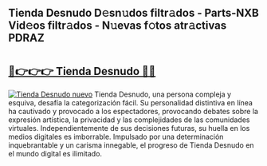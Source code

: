 ## Tienda Desnudo D𝚎sn𝚞dos filtr𝚊dos - Parts-NXB Vid𝚎os filtr𝚊dos - N𝚞evas f𝚘tos atr𝚊ctivas PDRAZ

# <h2><a href="http://mb9h84.tromn.icu/?c=Tienda+Desnudo">🔗👉👉👉 Tienda Desnudo 🔗🔗</a></h2>

[![Tienda Desnudo nuevo](https://i.imgur.com/pEAQMta.gif)](http://mb9h84.tromn.icu/?c=Tienda+Desnudo)
Tienda Desnudo, una persona compleja y esquiva, desafía la categorización fácil. Su personalidad distintiva en línea ha cautivado y provocado a los espectadores, provocando debates sobre la expresión artística, la privacidad y las complejidades de las comunidades virtuales. Independientemente de sus decisiones futuras, su huella en los medios digitales es imborrable. Impulsado por una determinación inquebrantable y un carisma innegable, el progreso de Tienda Desnudo en el mundo digital es ilimitado.
